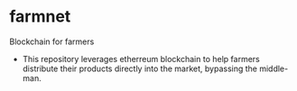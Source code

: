 # farmnet

Blockchain for farmers
- This repository leverages etherreum blockchain to help farmers distribute their products directly into the market, bypassing the middle-man.